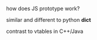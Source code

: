 

how does JS prototype work? 

similar and different to python __dict__ 

contrast to vtables in C++/Java

